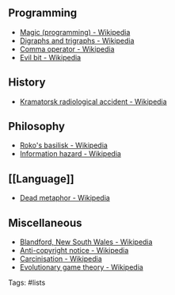 ## Programming

- [Magic (programming) - Wikipedia](https://en.wikipedia.org/wiki/Magic_(programming))
- [Digraphs and trigraphs - Wikipedia](https://en.wikipedia.org/wiki/Digraphs_and_trigraphs#C) 
- [Comma operator - Wikipedia](https://en.wikipedia.org/wiki/Comma_operator#) 
- [Evil bit - Wikipedia](https://en.wikipedia.org/wiki/Evil_bit)

## History

- [Kramatorsk radiological accident - Wikipedia](https://en.wikipedia.org/wiki/Kramatorsk_radiological_accident)

## Philosophy

- [Roko's basilisk - Wikipedia](https://en.wikipedia.org/wiki/Roko%27s_basilisk)
- [Information hazard - Wikipedia](https://en.wikipedia.org/wiki/Information_hazard)

## [[Language]]

- [Dead metaphor - Wikipedia](https://en.wikipedia.org/wiki/Dead_metaphor)

## Miscellaneous

- [Blandford, New South Wales - Wikipedia](https://en.wikipedia.org/wiki/Blandford,_New_South_Wales)
- [Anti-copyright notice - Wikipedia](https://en.wikipedia.org/wiki/Anti-copyright_notice)
- [Carcinisation - Wikipedia](https://en.wikipedia.org/wiki/Carcinisation) 
- [Evolutionary game theory - Wikipedia](https://en.wikipedia.org/wiki/Evolutionary_game_theory#Hawk_dove) 

Tags: #lists




